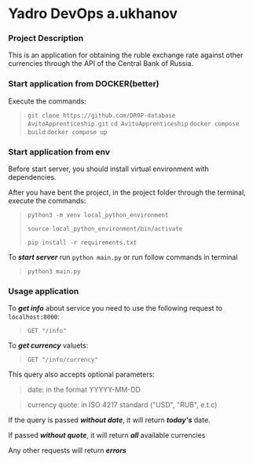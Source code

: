 # Yadro DevOps a.ukhanov
### Project Description
This is an application for obtaining the ruble exchange rate against other currencies through the API of the Central Bank of Russia.

### Start application from DOCKER(better)
Execute the commands:
>`git clone https://github.com/DR0P-database`
>`AvitoApprenticeship.git`
>`cd AvitoApprenticeship`
>`docker compose build`
>`docker compose up`

### Start application from env
Before start server, you should install virtual environment with dependencies.

After you have bent the project, in the project folder through the terminal, execute the commands:
>`python3 -m venv local_python_environment`
>
>`source local_python_environment/bin/activate`
>
>`pip install -r requirements.txt`

To ***start server*** run `python main.py` or run follow commands in terminal
>`python3 main.py`


### Usage application
To ***get info*** about service you need to use the following request to `localhost:8000`: 
>`GET "/info"`

To ***get currency*** valuets:
>`GET "/info/currency"`

This query also accepts optional parameters: 
>date: in the format YYYYY-MM-DD 

>currency quote: in ISO 4217 standard ("USD", "RUB", e.t.c)

If the query is passed ***without date***, it will return ***today's*** date.

If passed ***without quote***, it will return ***all*** available currencies

Any other requests will return ***errors***